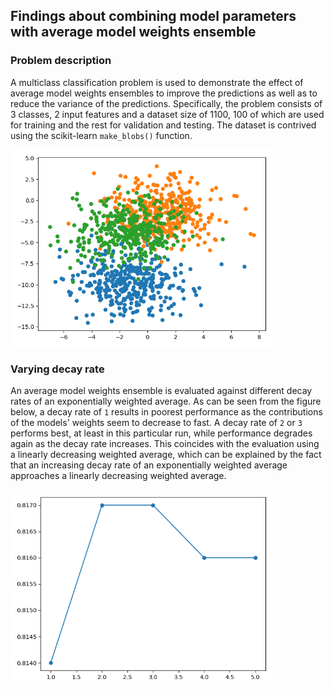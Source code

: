 ## Findings about combining model parameters with average model weights ensemble

### Problem description

A multiclass classification problem is used to demonstrate the effect of average model weights ensembles to improve the
predictions as well as to reduce the variance of the predictions. Specifically, the problem consists of 3 classes, 2
input features and a dataset size of 1100, 100 of which are used for training and the rest for validation and testing.
The dataset is contrived using the scikit-learn `make_blobs()` function.

<img src="images/problem.png" width="420">

### Varying decay rate

An average model weights ensemble is evaluated against different decay rates of an exponentially weighted average. As
can be seen from the figure below, a decay rate of `1` results in poorest performance as the contributions of the
models' weights seem to decrease to fast. A decay rate of `2` or `3` performs best, at least in this particular run,
while performance degrades again as the decay rate increases. This coincides with the evaluation using a linearly
decreasing weighted average, which can be explained by the fact that an increasing decay rate of an exponentially
weighted average approaches a linearly decreasing weighted average.

<img src="images/ext_vary_decay_rate.png" width="420">
